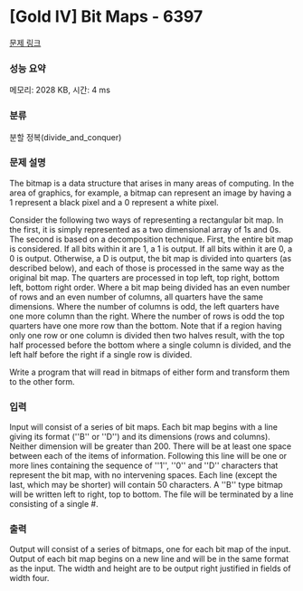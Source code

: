 # [Gold IV] Bit Maps - 6397 

[문제 링크](https://www.acmicpc.net/problem/6397) 

### 성능 요약

메모리: 2028 KB, 시간: 4 ms

### 분류

분할 정복(divide_and_conquer)

### 문제 설명

<p>The bitmap is a data structure that arises in many areas of computing. In the area of graphics, for example, a bitmap can represent an image by having a 1 represent a black pixel and a 0 represent a white pixel.</p>

<p>Consider the following two ways of representing a rectangular bit map. In the first, it is simply represented as a two dimensional array of 1s and 0s. The second is based on a decomposition technique. First, the entire bit map is considered. If all bits within it are 1, a 1 is output. If all bits within it are 0, a 0 is output. Otherwise, a D is output, the bit map is divided into quarters (as described below), and each of those is processed in the same way as the original bit map. The quarters are processed in top left, top right, bottom left, bottom right order. Where a bit map being divided has an even number of rows and an even number of columns, all quarters have the same dimensions. Where the number of columns is odd, the left quarters have one more column than the right. Where the number of rows is odd the top quarters have one more row than the bottom. Note that if a region having only one row or one column is divided then two halves result, with the top half processed before the bottom where a single column is divided, and the left half before the right if a single row is divided.</p>

<p>Write a program that will read in bitmaps of either form and transform them to the other form.</p>

### 입력 

 <p>Input will consist of a series of bit maps. Each bit map begins with a line giving its format (''B'' or ''D'') and its dimensions (rows and columns). Neither dimension will be greater than 200. There will be at least one space between each of the items of information. Following this line will be one or more lines containing the sequence of ''1'', ''0'' and ''D'' characters that represent the bit map, with no intervening spaces. Each line (except the last, which may be shorter) will contain 50 characters. A ''B'' type bitmap will be written left to right, top to bottom. The file will be terminated by a line consisting of a single #.</p>

### 출력 

 <p>Output will consist of a series of bitmaps, one for each bit map of the input. Output of each bit map begins on a new line and will be in the same format as the input. The width and height are to be output right justified in fields of width four.</p>

